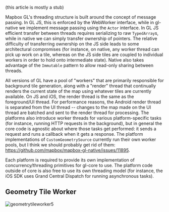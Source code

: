 (this article is mostly a stub)

Mapbox GL's threading structure is built around the concept of message passing. In GL JS, this is enforced by the WebWorker interface, while in gl-native we implement message passing using the `Actor` interface. In GL JS efficient transfer between threads requires serializing to raw `TypedArray`s, while in native we can simply transfer ownership of pointers. The relative difficulty of transferring ownership on the JS side leads to some architectural compromises (for instance, on native, any worker thread can pick up work on a tile, whereas on the JS side tiles are coupled to individual workers in order to hold onto intermediate state). Native also takes advantage of the `Immutable` pattern to allow read-only sharing between threads.

All versions of GL have a pool of "workers" that are primarily responsible for background tile generation, along with a "render" thread that continually renders the current state of the map using whatever tiles are currently available. On JS and iOS, the render thread is the same as the foreground/UI thread. For performance reasons, the Android render thread is separated from the UI thread -- changes to the map made on the UI thread are batched and sent to the render thread for processing. The platforms also introduce worker threads for various platform-specific tasks (for instance, running HTTP requests in the background), but in general the core code is agnostic about where those tasks get performed: it sends a request and runs a callback when it gets a response. The platform implementations of `CustomGeometrySource` currently run their own worker pools, but I think we should probably get rid of them: https://github.com/mapbox/mapbox-gl-native/issues/11895.

Each platform is required to provide its own implementation of concurrency/threading primitives for gl-core to use. The platform code outside of core is also free to use its own threading model (for instance, the iOS SDK uses Grand Central Dispatch for running asynchronous tasks).

## Geometry Tile Worker

![geometrytileworker5](https://user-images.githubusercontent.com/375121/51411171-bec29180-1b1b-11e9-9a3e-0214fe8291bd.png)